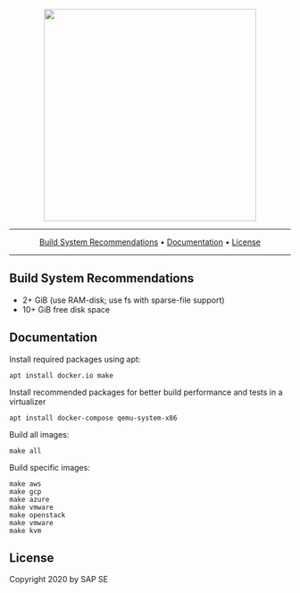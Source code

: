<p align="center">
 <a href="https://www.gardenlinux.io/"><img src="https://raw.githubusercontent.com/gardenlinux/gardenlinux/master/logo/gardenlinux-logo-black-text.svg" width="380"></a>
</p>

<hr />
<p align="center">
    <a href="#build-system-recommendations">Build System Recommendations</a> • 
    <a href="#documentation">Documentation</a> •
    <a href="#license">License</a>
</p>
<hr />

## Build System Recommendations

- 2+ GiB (use RAM-disk; use fs with sparse-file support)
- 10+ GiB free disk space

## Documentation

Install required packages using apt:

    apt install docker.io make

Install recommended packages for better build performance and tests in a virtualizer

    apt install docker-compose qemu-system-x86

Build all images:

    make all

Build specific images:

    make aws
    make gcp
    make azure
    make vmware
    make openstack
    make vmware
    make kvm

## License

Copyright 2020 by SAP SE
